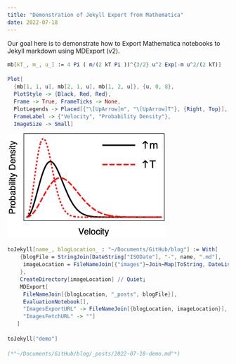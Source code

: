 ```yaml
---
title: "Demonstration of Jekyll Export from Mathematica"
date: 2022-07-18
---
```



Our goal here is to demonstrate how to Export Mathematica notebooks to Jekyll markdown using MDExport (v2). 

```mathematica
mb[kT_, m_, u_] := 4 Pi ( m/(2 kT Pi ))^{3/2} u^2 Exp[-m u^2/(2 kT)] 
 
Plot[
  {mb[1, 1, u], mb[2, 1, u], mb[1, 2, u]}, {u, 0, 8}, 
  PlotStyle -> {Black, Red, Red}, 
  Frame -> True, FrameTicks -> None, 
  PlotLegends -> Placed[{"\[UpArrow]m", "\[UpArrow]T"}, {Right, Top}], 
  FrameLabel -> {"Velocity", "Probability Density"}, 
  ImageSize -> Small]

```

![0w426cskyjnx8](../images/2022/7/18/0w426cskyjnx8.png)

```mathematica
toJekyll[name_, blogLocation_ : "~/Documents/GitHub/blog"] := With[
    {blogFile = StringJoin[DateString["ISODate"], "-", name, ".md"], 
     imageLocation = FileNameJoin[{"images"}~Join~Map[ToString, DateList[][[;; 3]]]] 
    }, 
    CreateDirectory[imageLocation] // Quiet; 
    MDExport[
     FileNameJoin[{blogLocation, "_posts", blogFile}], 
     EvaluationNotebook[], 
     "ImagesExportURL" -> FileNameJoin[{blogLocation, imageLocation}],
     "ImagesFetchURL" -> ""] 
   ] 
 
toJekyll["demo"]

(*"~/Documents/GitHub/blog/_posts/2022-07-18-demo.md"*)
```
